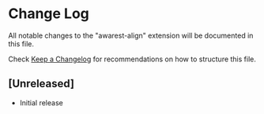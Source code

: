 # Change Log
All notable changes to the "awarest-align" extension will be documented in this file.

Check [Keep a Changelog](http://keepachangelog.com/) for recommendations on how to structure this file.

## [Unreleased]
- Initial release